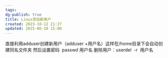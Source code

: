 ```yaml
---
tags:
dg-publish: true
title: Linux添加新用户
created: 2023-10-12 21:27
updated: 2025-06-10 15:00
---
```

直接利用adduser创建新用户（adduser +用户名）这样在/home目录下会自动创建同名文件夹
然后设置密码  passwd 用户名
删除用户：userdel  -r  用户名